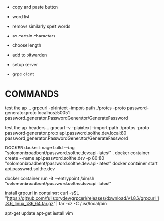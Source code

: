 - copy and paste button
- word list
- remove similarly spelt words
- ax certain characters
- choose length

- add to bitwarden
- setup server
- grpc client



# COMMANDS
test the api...
grpcurl -plaintext -import-path ./protos -proto password-generator.proto localhost:50051 password_generator.PasswordGenerator/GeneratePassword

test the api headers...
grpcurl -v -plaintext -import-path ./protos -proto password-generator.proto api.password.solthe.dev.local:80 password_generator.PasswordGenerator/GeneratePassword

DOCKER
docker image build --tag "solomonbroadbent/password.solthe.dev:api-latest" .
docker container create --name api.password.solthe.dev -p 80:80 "solomonbroadbent/password.solthe.dev:api-latest"
docker container start api.password.solthe.dev

docker container run -it --entrypoint /bin/sh "solomonbroadbent/password.solthe.dev:api-latest"

install grpcurl in container:
curl -sSL "https://github.com/fullstorydev/grpcurl/releases/download/v1.8.6/grpcurl_1.8.6_linux_x86_64.tar.gz" | tar -xz -C /usr/local/bin

apt-get update
apt-get install vim
